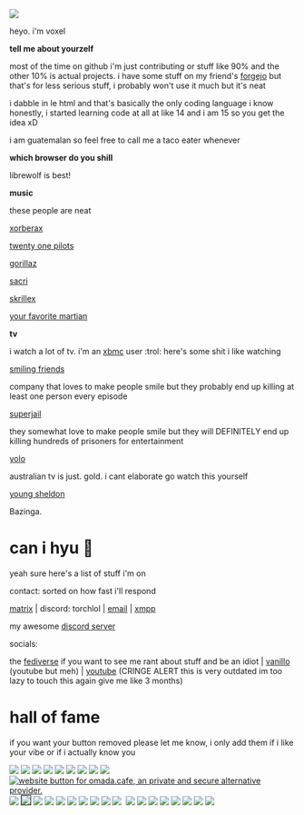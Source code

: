 <a href="https://voxel.is-a.dev/root.html"><img src="https://github.com/Flake6/flake6.github.io/assets/164063937/49e6ec87-b40e-4e43-8261-3b713f27a6ac"></a>

heyo. i'm voxel

**tell me about yourzelf**

most of the time on github i'm just contributing or stuff like 90% and the other 10% is actual projects. i have some stuff on my friend's [forgejo](https://git.gra.phite.ro/the) but that's for less serious stuff, i probably won't use it much but it's neat

i dabble in le html and that's basically the only coding language i know honestly, i started learning code at all at like 14 and i am 15 so you get the idea xD

i am guatemalan so feel free to call me a taco eater whenever

**which browser do you shill**

librewolf is best!

**music**

these people are neat

[xorberax](https://soundcloud.com/xorberax/tracks)

[twenty one pilots](https://open.spotify.com/artist/3YQKmKGau1PzlVlkL1iodx)

[gorillaz](https://open.spotify.com/artist/3AA28KZvwAUcZuOKwyblJQ)

[sacri](https://soundcloud.com/bfditpot)

[skrillex](https://open.spotify.com/artist/5he5w2lnU9x7JFhnwcekXX)

[your favorite martian](https://open.spotify.com/artist/4J6UXkUpIArZbKXhh0cOC2)

**tv**

i watch a lot of tv. i'm an [xbmc](https://kodi.tv) user :trol: here's some shit i like watching

[smiling friends](https://www.imdb.com/title/tt12074628/)

company that loves to make people smile but they probably end up killing at least one person every episode

[superjail](https://www.imdb.com/title/tt1031283/)

they somewhat love to make people smile but they will DEFINITELY end up killing hundreds of prisoners for entertainment

[yolo](https://www.imdb.com/title/tt12058366/)

australian tv is just. gold. i cant elaborate go watch this yourself

[young sheldon](https://en.wikipedia.org/wiki/Young_Sheldon)

Bazinga.

# can i hyu 🥺

yeah sure here's a list of stuff i'm on

contact: sorted on how fast i'll respond

[matrix](https://matrix.to/#/@cold:omada.cafe) | discord: torchlol | [email](mailto:hlvoxel@tuta.io) | [xmpp](xmpp:shakey@teftera.com)

my awesome [discord server](https://dsc.gg/goofygoobers)

socials:

the [fediverse](https://plasmatrap.com/@glorb) if you want to see me rant about stuff and be an idiot | [vanillo](https://vanillo.tv/u/fuBYTeosSlqEzaatnbbKYg) (youtube but meh) | [youtube](https://youtube.com/@ihatedietsoda) (CRINGE ALERT this is very outdated im too lazy to touch this again give me like 3 months)


# hall of fame

if you want your button removed please let me know, i only add them if i like your vibe or if i actually know you

 <a href="https://ari.lt"><img src="https://camo.githubusercontent.com/05029a0c926c888dabb4482f9eb8ac06ac540a588cd495401e0a52225ed9a3b8/68747470733a2f2f6172692e6c742f62616467652e706e67"></a>
 <a href="https://constellatory.net"><img src="https://constellatory.net/assets/button.png"></a>
 <a href="https://fsky.io"><img src="https://github.com/voxel-im/voxel-im.github.io/assets/164063937/be1c0764-0a9d-4db0-a43f-8bc212cb55fa"></a>
 <a href="https://aagaming.me"><img src="https://github.com/voxel-im/voxel-im.github.io/assets/164063937/10652165-d245-4880-8a48-da2c4e7765af"></a>
 <a href="https://arrayinamatrix.xyz"><img src="https://arrayinamatrix.xyz/res/site/banners/custom/black_88x31.gif"></a>
  <a href="https://trypancakes.com"><img src="https://github.com/voxel-im/voxel-im.github.io/assets/164063937/fb58a146-269d-45c6-81e0-6d27989aff72"></a>
  <a href="https://micro.pages.gay"><img src="https://micro.pages.gay/buttons/micro.png"></a>
  <a href="https://authenyo.xyz"><img src="https://github.com/voxel-im/voxel-im.github.io/assets/164063937/5b2ee765-9d3d-434e-b18a-6d456004ce26"></a>
  <a href="https://sleepy.ink"><img src="https://github.com/voxel-im/voxel-im.github.io/assets/164063937/43cea81d-ff51-4223-978c-3e93c2295c58"></a>
  <a href="https://omada.cafe/"><img src="https://omada.cafe/omada.gif" alt="website button for omada.cafe, an private and secure alternative provider.">
  <a href="https://robin-black.com"><img src="https://github.com/voxel-im/voxel-im.github.io/assets/164063937/76e6a594-348b-495b-84b2-69e0134ba654"></a>
<a href="https://tilde.town/~georgemoody/"><img border="1" src="https://tilde.town/~georgemoody/files/button.png"></a>
<a href="https://maxy.top"><img src="https://s3.plasmatrap.com//7290c7a8-980a-4ef9-8970-d7980744bb61.webp"></a>
<a href="https://beebl.es"><img src="https://github.com/cold360/cold360.github.io/assets/164063937/304f2261-c2d8-4eef-a0f0-123fb38a3c07"></a>
<a href="https://jack.cab"><img src="https://github.com/voxel-im/voxel-im.github.io/assets/164063937/45d61d4d-2cd9-4a4d-a8e9-9ad723e0ad4f"></a>
  <a href="https://ublockorigin.com"><img src="https://trypancakes.com/assets/buttons/ublock.png"></a>
      <a href="https://astrid.tech"><img src="https://github.com/voxel-im/voxel-im.github.io/assets/164063937/9804eea2-7e6d-4bc8-a414-48e9ab6199df"></a>
      <a href="https://gra.phite.ro"><img src="https://github.com/voxel-im/voxel-im.github.io/assets/164063937/e9d5f5eb-b42d-470e-8422-5d75e6bc1bd3"></a>
      <a href="https://blunt.gay"><img src="https://blunt.gay/static/img/badges/bluntgay.png"></a>
      <a href="https://freeplay.floof.company"><img src="https://freeplay.floof.company/assets/buttons/free.gif"></a>
<a href="https://melankorin.net/"><img src="https://melankorin.net/assets/img/buttons/button-2.gif" alt=""></a>
<a href="https://bomberfish.ca"><img src="https://bomberfish.ca/buttons/button.gif"></a>
<a href="https://www.mozilla.org/en-US/firefox/new/"><img src="https://github.com/cold360/cold360.github.io/assets/164063937/ed28d206-04e8-4a6e-89bd-9d79937f198a"></a>
<a href="https://sweetcoffy.pages.gay"><img src="https://sweetcoffy.pages.gay/assets/button.png"></a>
<a href="https://houl.floof.company"><img src="https://houl.floof.company/assets/img/button.png"></a>
<a href="https://charlie.downgraded.uk"><img src="https://github.com/cold360/cold360.github.io/assets/164063937/19f6ad96-31b0-4ceb-a618-43c90958392f"></a>
<a href="https://ultra0.xyz"><img src="https://ultra0.xyz/assets/basement_button-8bb3ccbe62d39618ce72f3ab1e78dd9e32c99f2a.gif"></a>
<a href="https://notnite.com"><img src="https://n2.pm/88x31s/notnite.png"></a>
<a href="https://code.visualstudio.com"><img src="https://notnite.com/buttons/vscbutton.gif"></a>
